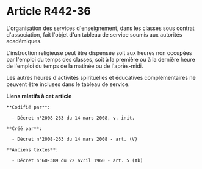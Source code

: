 # Article R442-36

L'organisation des services d'enseignement, dans les classes sous contrat d'association, fait l'objet d'un tableau de service
soumis aux autorités académiques.

L'instruction religieuse peut être dispensée soit aux heures non occupées par l'emploi du temps des classes, soit à la
première ou à la dernière heure de l'emploi du temps de la matinée ou de l'après-midi.

Les autres heures d'activités spirituelles et éducatives complémentaires ne peuvent être incluses dans le tableau de service.

**Liens relatifs à cet article**

	**Codifié par**:

	  - Décret n°2008-263 du 14 mars 2008, v. init.

	**Créé par**:

	  - Décret n°2008-263 du 14 mars 2008 - art. (V)

	**Anciens textes**:

	  - Décret n°60-389 du 22 avril 1960 - art. 5 (Ab)
